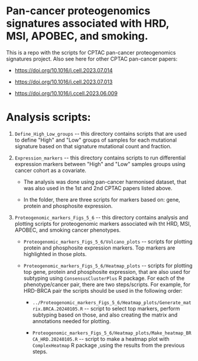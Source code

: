 # Pan-cancer proteogenomics signatures associated with HRD, MSI, APOBEC, and smoking.

This is a repo with the scripts for CPTAC pan-cancer proteogenomics signatures project. Also see here for other CPTAC pan-cancer papers: 

  * https://doi.org/10.1016/j.cell.2023.07.014

  * https://doi.org/10.1016/j.cell.2023.07.013

  * https://doi.org/10.1016/j.ccell.2023.06.009


# Analysis scripts:

1. ```Define_High_Low_groups``` -- this directory contains scripts that are used to define "High" and "Low" groups of samples for each mutational signature based on that signature mutational count and fraction. 


2. ```Expression_markers``` -- this directory contains scripts to run differential expression markers between "High" and "Low" samples groups using cancer cohort as a covariate.

   + The analysis was done using pan-cancer harmonised dataset, that was also used in the 1st and 2nd CPTAC papers listed above.

   + In the folder, there are three scripts for markers based on: gene, protein and phosphosite expression.


3. ```Proteogenomic_markers_Figs_5_6``` -- this directory contains analysis and plotting scripts for proteogenomic markers associated wih tht HRD, MSI, APOBEC, and smoking cancer phenotypes.

   + ```Proteogenomic_markers_Figs_5_6/Volcano_plots``` -- scripts for plotting protein and phosphosite expression markers. Top markers are highlighted in those plots.

   + ```Proteogenomic_markers_Figs_5_6/Heatmap_plots``` -- scripts for plotting top gene, protein and phosphosite expression, that are also used for subtyping using ```ConsensusClusterPlus``` R package. For each of the phenotype/cancer pair, there are two steps/scripts. For example, for HRD-BRCA pair the scripts should be used in the following order:

     * ```../Proteogenomic_markers_Figs_5_6/Heatmap_plots/Generate_matrix.BRCA.20240105.R``` -- script to select top markers, perform subtyping based on those, and also creating the matrix and annotations needed for plotting.


     * ```Proteogenomic_markers_Figs_5_6/Heatmap_plots/Make_heatmap_BRCA_HRD.20240105.R``` -- script to make a heatmap plot with ```ComplexHeatmap``` R package ,using the results from the previous steps.